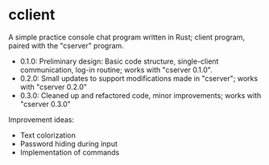 # cclient

A simple practice console chat program written in Rust; client program, paired with the "cserver" program.

* 0.1.0: Preliminary design: Basic code structure, single-client communication, log-in routine; works with "cserver 0.1.0".
* 0.2.0: Small updates to support modifications made in "cserver"; works with "cserver 0.2.0"
* 0.3.0: Cleaned up and refactored code, minor improvements; works with "cserver 0.3.0"

Improvement ideas:
* Text colorization
* Password hiding during input
* Implementation of commands
